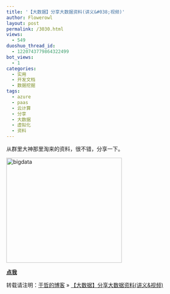 ```yaml
---
title: '【大数据】分享大数据资料(讲义&#038;视频)'
author: Flowerowl
layout: post
permalink: /3030.html
views:
  - 549
duoshuo_thread_id:
  - 1220743779864322499
bot_views:
  - 1
categories:
  - 实用
  - 开发文档
  - 数据挖掘
tags:
  - azure
  - paas
  - 云计算
  - 分享
  - 大数据
  - 虚拟化
  - 资料
---
```

从群里大神那里淘来的资料，很不错，分享一下。

[<img class="alignnone size-full wp-image-3031" alt="bigdata" src="http://lazynight.me/wp-content/uploads/2013/09/bigdata.gif" width="304" height="276" />][1]

**<a href="http://pan.baidu.com/share/link?shareid=3860301827&uk=3978262348" target="_blank">点我</a>**

转载请注明：[于哲的博客][2] &raquo; [【大数据】分享大数据资料(讲义&#038;视频)][3]

 [1]: http://lazynight.me/wp-content/uploads/2013/09/bigdata.gif
 [2]: http://lazynight.me
 [3]: http://lazynight.me/3030.html